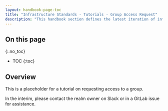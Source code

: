 ```yaml
---
layout: handbook-page-toc
title: "Infrastructure Standards - Tutorials - Group Access Request"
description: "This handbook section defines the latest iteration of infrastructure standards for AWS and GCP across all departments and groups at GitLab."
---
```


## On this page
{:.no_toc}

- TOC
{:toc}

## Overview

This is a placeholder for a tutorial on requesting access to a group.

In the interim, please contact the realm owner on Slack or in a GitLab issue for assistance.
